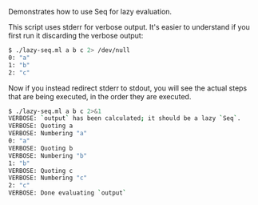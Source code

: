 Demonstrates how to use Seq for lazy evaluation.

This script uses stderr for verbose output. It's easier to understand if you first run it discarding the verbose output:

```sh
$ ./lazy-seq.ml a b c 2> /dev/null
0: "a"
1: "b"
2: "c"
```

Now if you instead redirect stderr to stdout, you will see the actual steps that are being executed, in the order they
are executed.

```sh
$ ./lazy-seq.ml a b c 2>&1
VERBOSE: `output` has been calculated; it should be a lazy `Seq`.
VERBOSE: Quoting a
VERBOSE: Numbering "a"
0: "a"
VERBOSE: Quoting b
VERBOSE: Numbering "b"
1: "b"
VERBOSE: Quoting c
VERBOSE: Numbering "c"
2: "c"
VERBOSE: Done evaluating `output`
```

